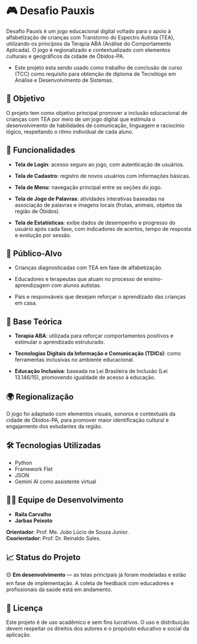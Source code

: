 # 🎮 Desafio Pauxis
Desafio Pauxis é um jogo educacional digital voltado para o apoio à alfabetização de crianças com Transtorno do Espectro Autista (TEA), utilizando os princípios da Terapia ABA (Análise do Comportamento Aplicada). O jogo é regionalizado e contextualizado com elementos culturais e geográficos da cidade de Óbidos-PA. <br>
- Este projeto esta sendo usado como trabalho de conclusão de curso (TCC) como requisito para obtenção de diploma de Tecnólogo em Análise e Desenvolvimento de Sistemas.

## 📌 Objetivo
O projeto tem como objetivo principal promover a inclusão educacional de crianças com TEA por meio de um jogo digital que estimula o desenvolvimento de habilidades de comunicação, linguagem e raciocínio lógico, respeitando o ritmo individual de cada aluno.

## 🧩 Funcionalidades
- **Tela de Login**: acesso seguro ao jogo, com autenticação de usuários.

- **Tela de Cadastro**: registro de novos usuários com informações básicas.

- **Tela de Menu**: navegação principal entre as seções do jogo.

- **Tela de Jogo de Palavras**: atividades interativas baseadas na associação de palavras e imagens locais (frutas, animais, objetos da região de Óbidos).

- **Tela de Estatísticas**: exibe dados de desempenho e progresso do usuário após cada fase, com indicadores de acertos, tempo de resposta e evolução por sessão.

## 🎯 Público-Alvo
- Crianças diagnosticadas com TEA em fase de alfabetização.

- Educadores e terapeutas que atuam no processo de ensino-aprendizagem com alunos autistas.

- Pais e responsáveis que desejam reforçar o aprendizado das crianças em casa.

## 🧠 Base Teórica
- **Terapia ABA**: utilizada para reforçar comportamentos positivos e estimular o aprendizado estruturado.

- **Tecnologias Digitais da Informação e Comunicação (TDICs)**: como ferramentas inclusivas no ambiente educacional.

- **Educação Inclusiva**: baseada na Lei Brasileira de Inclusão (Lei 13.146/15), promovendo igualdade de acesso à educação.

## 🌍 Regionalização
O jogo foi adaptado com elementos visuais, sonoros e contextuais da cidade de Óbidos-PA, para promover maior identificação cultural e engajamento dos estudantes da região.

## 🛠️ Tecnologias Utilizadas
- Python
- Framework Flet
- JSON
- Gemini AI como assistente virtual

## 👩‍💻 Equipe de Desenvolvimento
- **Raila Carvalho**
- **Jarbas Peixoto**

**Orientador**: Prof. Me. João Lúcio de Souza Junior. <br>
**Coorientador**: Prof. Dr. Reinaldo Sales.

## 📈 Status do Projeto
🟡 **Em desenvolvimento** — as telas principais já foram modeladas e estão em fase de implementação. A coleta de feedback com educadores e profissionais da saúde está em andamento.

## 📄 Licença
Este projeto é de uso acadêmico e sem fins lucrativos. O uso e distribuição devem respeitar os direitos dos autores e o propósito educativo e social da aplicação.
